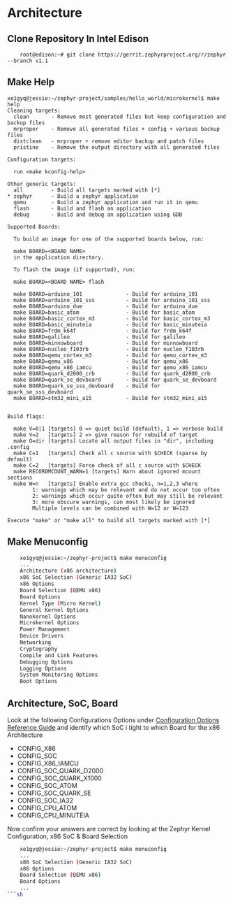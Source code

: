 Architecture
==

## Clone Repository In Intel Edison

```
    root@edison:~# git clone https://gerrit.zephyrproject.org/r/zephyr --branch v1.1
```

## Make Help

```
xe1gyq@jessie:~/zephyr-project/samples/hello_world/microkernel$ make help
Cleaning targets:
  clean		  - Remove most generated files but keep configuration and backup files
  mrproper	  - Remove all generated files + config + various backup files
  distclean	  - mrproper + remove editor backup and patch files
  pristine	  - Remove the output directory with all generated files

Configuration targets:

  run <make kconfig-help>

Other generic targets:
  all		  - Build all targets marked with [*]
* zephyr	  - Build a zephyr application
  qemu		  - Build a zephyr application and run it in qemu
  flash		  - Build and flash an application
  debug		  - Build and debug an application using GDB

Supported Boards:

  To build an image for one of the supported boards below, run:

  make BOARD=<BOARD NAME>
  in the application directory.

  To flash the image (if supported), run:

  make BOARD=<BOARD NAME> flash

  make BOARD=arduino_101              - Build for arduino_101
  make BOARD=arduino_101_sss          - Build for arduino_101_sss
  make BOARD=arduino_due              - Build for arduino_due
  make BOARD=basic_atom               - Build for basic_atom
  make BOARD=basic_cortex_m3          - Build for basic_cortex_m3
  make BOARD=basic_minuteia           - Build for basic_minuteia
  make BOARD=frdm_k64f                - Build for frdm_k64f
  make BOARD=galileo                  - Build for galileo
  make BOARD=minnowboard              - Build for minnowboard
  make BOARD=nucleo_f103rb            - Build for nucleo_f103rb
  make BOARD=qemu_cortex_m3           - Build for qemu_cortex_m3
  make BOARD=qemu_x86                 - Build for qemu_x86
  make BOARD=qemu_x86_iamcu           - Build for qemu_x86_iamcu
  make BOARD=quark_d2000_crb          - Build for quark_d2000_crb
  make BOARD=quark_se_devboard        - Build for quark_se_devboard
  make BOARD=quark_se_sss_devboard    - Build for quark_se_sss_devboard
  make BOARD=stm32_mini_a15           - Build for stm32_mini_a15


Build flags:

  make V=0|1 [targets] 0 => quiet build (default), 1 => verbose build
  make V=2   [targets] 2 => give reason for rebuild of target
  make O=dir [targets] Locate all output files in "dir", including .config
  make C=1   [targets] Check all c source with $CHECK (sparse by default)
  make C=2   [targets] Force check of all c source with $CHECK
  make RECORDMCOUNT_WARN=1 [targets] Warn about ignored mcount sections
  make W=n   [targets] Enable extra gcc checks, n=1,2,3 where
		1: warnings which may be relevant and do not occur too often
		2: warnings which occur quite often but may still be relevant
		3: more obscure warnings, can most likely be ignored
		Multiple levels can be combined with W=12 or W=123

Execute "make" or "make all" to build all targets marked with [*] 
```

## Make Menuconfig

```sh
    xe1gyq@jessie:~/zephyr-project$ make menuconfig
    ...
    Architecture (x86 architecture)
    x86 SoC Selection (Generic IA32 SoC)
    x86 Options
    Board Selection (QEMU x86)
    Board Options
    Kernel Type (Micro Kernel)
    General Kernel Options
    Nanokernel Options
    Microkernel Options
    Power Management
    Device Drivers
    Networking
    Cryptography
    Compile and Link Features
    Debugging Options
    Logging Options
    System Monitoring Options
    Boot Options
```

## Architecture, SoC, Board

Look at the following Configurations Options under [Configuration Options Reference Guide](https://www.zephyrproject.org/doc/reference/kconfig/index.html)
and identify which SoC i tight to which Board for the x86 Architecture

- CONFIG_X86
- CONFIG_SOC
- CONFIG_X86_IAMCU
- CONFIG_SOC_QUARK_D2000
- CONFIG_SOC_QUARK_X1000
- CONFIG_SOC_ATOM
- CONFIG_SOC_QUARK_SE
- CONFIG_SOC_IA32
- CONFIG_CPU_ATOM
- CONFIG_CPU_MINUTEIA

Now confirm your answers are correct by looking at the Zephyr Kernel Configuration, x86 SoC & Board Selection

```sh
    xe1gyq@jessie:~/zephyr-project$ make menuconfig
    ...
    x86 SoC Selection (Generic IA32 SoC)
    x86 Options
    Board Selection (QEMU x86)
    Board Options
    ...
```sh
